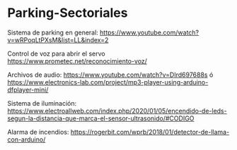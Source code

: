 # Parking-Sectoriales

Sistema de parking en general:
https://www.youtube.com/watch?v=wRPoqLtPXsM&list=LL&index=2


Control de voz para abrir el servo 
https://www.prometec.net/reconocimiento-voz/


Archivos de audio:
https://www.youtube.com/watch?v=DIrd697688s
ó
https://www.electronics-lab.com/project/mp3-player-using-arduino-dfplayer-mini/


Sistema de iluminación:
https://www.electroallweb.com/index.php/2020/01/05/encendido-de-leds-segun-la-distancia-que-marca-el-sensor-ultrasonido/#CODIGO


Alarma de incendios:
https://rogerbit.com/wprb/2018/01/detector-de-llama-con-arduino/


